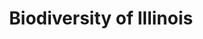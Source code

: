 ---
title: "Biodiversity of Illinois"
excerpt: "<br/><img src='/images/INHS.PNG'>"
collection: portfolio
---